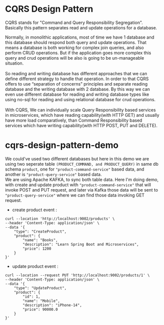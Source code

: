 # CQRS Design Pattern
CQRS stands for "Command and Query Responsibility Segregation". Basically this pattern separates read and update operations for a database.

Normally, in monolithic applications, most of time we have 1 database and this database should respond both query and update operations.
That means a database is both working for complex join queries, and also perform CRUD operations. But if the application goes more complex
this query and crud operations will be also is going to be un-manageable situation. <br><br>
So reading and writing database has different approaches that we can define different strategy to handle that operation. In order to that
CQRS offers to use “separation of concerns” principles and separate reading database and the writing database with 2 database. By this way we can
even use different database for reading and writing database types like using no-sql for reading and using relational database for crud operations.<br><br>
With CQRS, We can individually scale Query Responsibility based services in microservices, which have reading capability(with HTTP GET) and usually have more load comparatively,
than Command Responsibility based services which have writing capability(with HTTP POST, PUT and DELETE).

# cqrs-design-pattern-demo
We could've used two different databases but here in this demo we are using two seperate table `(PRODUCT_COMMAND, and PRODUCT_QUERY)` in same db schema `product`, 
one for `"product-command-service"` based data, and another is `"product-query-service"` based data. <br>
We are using Apache KAFKA, to sync both table data. Here I'm doing demo, with create and update product with `"product-command-service"` that will 
invoke POST and PUT request, and later via Kafka those data will be sent to `"product-query-service"` where we can find those data invoking GET request.

- create product event :
```
curl --location 'http://localhost:9002/products' \
--header 'Content-Type: application/json' \
--data '{
    "type": "CreateProduct",
    "product": {
        "name": "Books",
        "description": "Learn Spring Boot and Microservices",
        "price": 1200
    }
}'
```

- update product event :
```
curl --location --request PUT 'http://localhost:9002/products/1' \
--header 'Content-Type: application/json' \
--data '{
    "type": "UpdateProduct",
    "product": {
        "id": 1,
        "name": "Mobile",
        "description": "iPhone-14",
        "price": 90000.0
    }
}'
```
